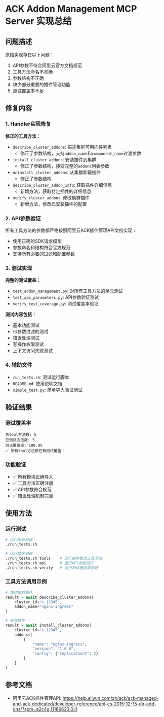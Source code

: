 # ACK Addon Management MCP Server 实现总结

## 问题描述

原始实现存在以下问题：
1. API参数不符合阿里云官方文档规范
2. 工具方法命名不准确
3. 参数结构不正确
4. 缺少部分重要的插件管理功能
5. 测试覆盖率不足

## 修复内容

### 1. Handler实现修复

**修正的工具方法：**
- `describe_cluster_addons`: 描述集群可用插件列表
  - 修正了参数结构，支持`addon_name`和`component_name`过滤参数
- `install_cluster_addons`: 安装插件到集群
  - 修正了参数结构，接受完整的`addons`列表参数
- `uninstall_cluster_addons`: 从集群卸载插件
  - 修正了参数结构
- `describe_cluster_addon_info`: 获取插件详细信息
  - 新增方法，获取特定插件的详细信息
- `modify_cluster_addons`: 修改集群插件
  - 新增方法，修改已安装插件的配置

### 2. API参数验证

所有工具方法的参数都严格按照阿里云ACK插件管理API文档实现：
- 使用正确的SDK请求模型
- 参数命名和结构符合官方规范
- 支持所有必要的过滤和配置参数

### 3. 测试实现

**完整的测试覆盖：**
- `test_addon_management.py`: 对所有工具方法的单元测试
- `test_api_parameters.py`: API参数验证测试
- `verify_test_coverage.py`: 测试覆盖率验证

**测试内容包括：**
- 基本功能测试
- 带参数过滤的测试
- 错误处理测试
- 写操作权限测试
- 上下文访问失败测试

### 4. 辅助文件

- `run_tests.sh`: 测试运行脚本
- `README.md`: 使用说明文档
- `simple_test.py`: 简单导入验证测试

## 验证结果

### 测试覆盖率
```
总tool方法数: 5
已测试方法数: 5
测试覆盖率: 100.0%
✅ 所有tool方法都已有测试覆盖！
```

### 功能验证
- ✅ 所有模块正确导入
- ✅ 工具方法正确注册
- ✅ API参数符合规范
- ✅ 错误处理机制完善

## 使用方法

### 运行测试
```bash
# 运行所有测试
./run_tests.sh

# 运行特定测试
./run_tests.sh tools    # 运行插件管理工具测试
./run_tests.sh api      # 运行API参数测试
./run_tests.sh verify   # 运行测试覆盖率验证
```

### 工具方法调用示例

```python
# 描述集群插件
result = await describe_cluster_addons(
    cluster_id="c-12345",
    addon_name="nginx-ingress"
)

# 安装插件
result = await install_cluster_addons(
    cluster_id="c-12345",
    addons=[
        {
            "name": "nginx-ingress",
            "version": "1.0.0",
            "config": {"replicaCount": 2}
        }
    ]
)
```

## 参考文档

- 阿里云ACK插件管理API: https://help.aliyun.com/zh/ack/ack-managed-and-ack-dedicated/developer-reference/api-cs-2015-12-15-dir-add-ons/?spm=a2c4g.11186623.0.i1